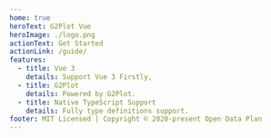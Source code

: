 ```yaml
---
home: true
heroText: G2Plot Vue
heroImage: ./logo.png
actionText: Get Started
actionLink: /guide/
features:
  - title: Vue 3
    details: Support Vue 3 Firstly,
  - title: G2Plot
    details: Powered by G2Plot.
  - title: Native TypeScript Support
    details: Fully type definitions support.
footer: MIT Licensed | Copyright © 2020-present Open Data Plan
---
```

